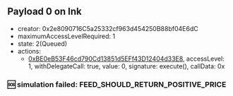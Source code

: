 ## Payload 0 on Ink

- creator: 0x2e8090716C5a25332cf963d454250B88bf04E6dC
- maximumAccessLevelRequired: 1
- state: 2(Queued)
- actions:
  - [0xBE0eB53F46cd790Cd13851d5EFf43D12404d33E8](https://explorer.inkonchain.com/tx/0xBE0eB53F46cd790Cd13851d5EFf43D12404d33E8), accessLevel: 1, withDelegateCall: true, value: 0, signature: execute(), callData: 0x

### :sos: simulation failed: FEED_SHOULD_RETURN_POSITIVE_PRICE
